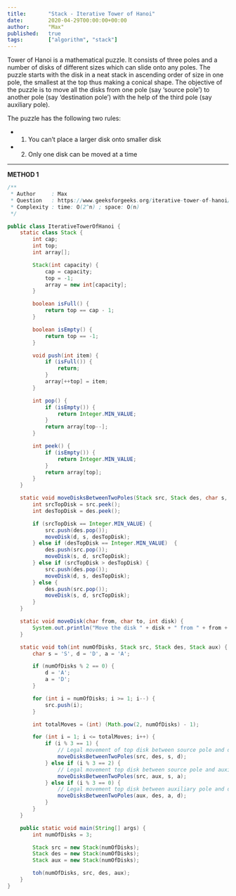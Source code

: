 ```yaml
---
title:       "Stack - Iterative Tower of Hanoi"
date:        2020-04-29T00:00:00+00:00
author:      "Max"
published:   true
tags:        ["algorithm", "stack"]
---
```


Tower of Hanoi is a mathematical puzzle. It consists of three poles and a number of disks of different sizes which can slide onto any poles. The puzzle starts with the disk in a neat stack in ascending order of size in one pole, the smallest at the top thus making a conical shape. The objective of the puzzle is to move all the disks from one pole (say ‘source pole’) to another pole (say ‘destination pole’) with the help of the third pole (say auxiliary pole).

The puzzle has the following two rules:

- 1. You can’t place a larger disk onto smaller disk
- 2. Only one disk can be moved at a time

---

**METHOD 1**

```java
/**
 * Author     : Max
 * Question   : https://www.geeksforgeeks.org/iterative-tower-of-hanoi/
 * Complexity : time: O(2^n) ; space: O(n)
 */

public class IterativeTowerOfHanoi {
    static class Stack {
        int cap;
        int top;
        int array[];

        Stack(int capacity) {
            cap = capacity;
            top = -1;
            array = new int[capacity];
        }

        boolean isFull() {
            return top == cap - 1;
        }

        boolean isEmpty() {
            return top == -1;
        }

        void push(int item) {
            if (isFull()) {
                return;
            }
            array[++top] = item;
        }

        int pop() {
            if (isEmpty()) {
                return Integer.MIN_VALUE;
            }
            return array[top--];
        }

        int peek() {
            if (isEmpty()) {
                return Integer.MIN_VALUE;
            }
            return array[top];
        }
    }

    static void moveDisksBetweenTwoPoles(Stack src, Stack des, char s, char d) {
        int srcTopDisk = src.peek();
        int desTopDisk = des.peek();

        if (srcTopDisk == Integer.MIN_VALUE) {
            src.push(des.pop());
            moveDisk(d, s, desTopDisk);
        } else if (desTopDisk == Integer.MIN_VALUE)  {
            des.push(src.pop());
            moveDisk(s, d, srcTopDisk);
        } else if (srcTopDisk > desTopDisk) {
            src.push(des.pop());
            moveDisk(d, s, desTopDisk);
        } else {
            des.push(src.pop());
            moveDisk(s, d, srcTopDisk);
        }
    }

    static void moveDisk(char from, char to, int disk) {
        System.out.println("Move the disk " + disk + " from " + from + " to " + to);
    }

    static void toh(int numOfDisks, Stack src, Stack des, Stack aux) {
        char s = 'S', d = 'D', a = 'A';

        if (numOfDisks % 2 == 0) {
            d = 'A';
            a = 'D';
        }

        for (int i = numOfDisks; i >= 1; i--) {
            src.push(i);
        }

        int totalMoves = (int) (Math.pow(2, numOfDisks) - 1);

        for (int i = 1; i <= totalMoves; i++) {
            if (i % 3 == 1) {
                // Legal movement of top disk between source pole and destination pole.
                moveDisksBetweenTwoPoles(src, des, s, d);
            } else if (i % 3 == 2) {
                // Legal movement top disk between source pole and auxiliary pole.
                moveDisksBetweenTwoPoles(src, aux, s, a);
            } else if (i % 3 == 0) {
                // Legal movement top disk between auxiliary pole and destination pole.
                moveDisksBetweenTwoPoles(aux, des, a, d);
            }
        }
    }

    public static void main(String[] args) {
        int numOfDisks = 3;

        Stack src = new Stack(numOfDisks);
        Stack des = new Stack(numOfDisks);
        Stack aux = new Stack(numOfDisks);

        toh(numOfDisks, src, des, aux);
    }
}
```
